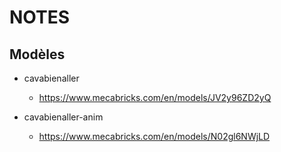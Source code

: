 # NOTES

## Modèles

* cavabienaller
  - https://www.mecabricks.com/en/models/JV2y96ZD2yQ

* cavabienaller-anim
  - https://www.mecabricks.com/en/models/N02gl6NWjLD
